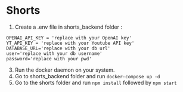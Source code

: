 # Shorts

1. Create a .env file in shorts_backend folder :
   
```
OPENAI_API_KEY = 'replace with your OpenAI key'
YT_API_KEY = 'replace with your Youtube API key'
DATABASE_URL='replace with your db url'
user='replace with your db username'
password='replace with your pwd'
```

3. Run the docker daemon on your system.
4. Go to shorts_backend folder and run ```docker-compose up -d```
5. Go to the shorts folder and run ```npm install``` followed by ```npm start```




